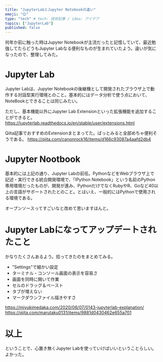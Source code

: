```yaml
---
title: "JupyterLabとJupyter Notebookの違い"
emoji: "😊"
type: "tech" # tech: 技術記事 / idea: アイデア
topics: ["JupyterLab"]
published: false
---
```


何年か前に触った時はJupyter Notebookが主流だったと記憶していて、最近勉強してたらどうもJupyter Labなる便利なものが生まれていたよう。違いが気になったので、整理してみた。

# Jupyter Lab
Jupyter Labは、Jupyter Notebookの後継機として開発されたブラウザ上で動作する対話型実行環境とのこと。基本的にはデータ分析で使う点において、NoteBookとできることは同じみたい。

ただし、基本機能以外にJupyter Lab Extensionといった拡張機能を追加することができると。
https://jupyterlab.readthedocs.io/en/stable/user/extensions.html

Qiita記事でおすすめのExtensionまとまってた。ぱっとみると全部めちゃ便利そうである。
https://qiita.com/canonrock16/items/d166c93087a4aafd2db4


# Jupyter Nootbook
基本的には上記の通り、Jupyter Labの前任。PythonなどをWebブラウザ上で記述・実行できる統合開発環境で、「IPython Notebook」という名前のPython専用環境だったものが、開発が進み、PythonだけでなくRubyやR、Goなど40以上の言語がサポートされたとのこと。とはいえ、一般的にはPythonで使用される環境である。

オープンソースってすごいなと改めて思いますほんと。


# Jupyter Labになってアップデートされたこと
かなりたくさんあるよう。拾ってきたのをまとめてみる。
- ”Settings"で細かい設定
- ターミナル・コンソール画面の表示を容易さ
- 画面を同時に開いて作業
- セルのドラッグ＆ペースト
- タブが増えない
- マークダウンファイル描きやすさ

https://miyukimedaka.com/2020/06/07/0143-jupyterlab-explanation/
https://qiita.com/marutaku0131/items/9881d0430462e655a701


# 以上
ということで、心置き無くJupyter Labを使っていけばいいということらしい。
よかった。